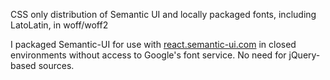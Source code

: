 CSS only distribution of Semantic UI and locally packaged fonts, including LatoLatin, in woff/woff2

I packaged Semantic-UI for use with [react.semantic-ui.com](https://react.semantic-ui.com)
in closed environments without access to Google's font service. No need for jQuery-based sources.
